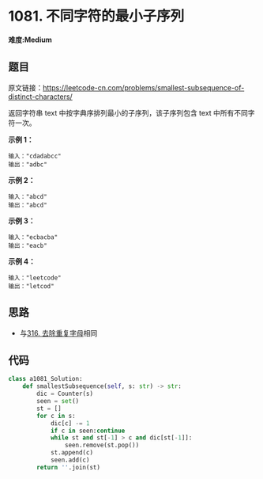 # 1081. 不同字符的最小子序列
**难度:Medium**
## 题目
原文链接：https://leetcode-cn.com/problems/smallest-subsequence-of-distinct-characters/

返回字符串 text 中按字典序排列最小的子序列，该子序列包含 text 中所有不同字符一次。

**示例 1：**
```
输入："cdadabcc"
输出："adbc"
```
**示例 2：**
```
输入："abcd"
输出："abcd"
```
**示例 3：**
```
输入："ecbacba"
输出："eacb"
```
**示例 4：**
```
输入："leetcode"
输出："letcod"
```

## 思路
* 与[316. 去除重复字母](https://github.com/czzbb/leetcode-python/blob/master/code/0316-%E5%8E%BB%E9%99%A4%E9%87%8D%E5%A4%8D%E5%AD%97%E6%AF%8D.md)相同

## 代码
```python
class a1081_Solution:
    def smallestSubsequence(self, s: str) -> str:
        dic = Counter(s)
        seen = set()
        st = []
        for c in s:
            dic[c] -= 1
            if c in seen:continue
            while st and st[-1] > c and dic[st[-1]]:
                seen.remove(st.pop())
            st.append(c)
            seen.add(c)
        return ''.join(st)
```
